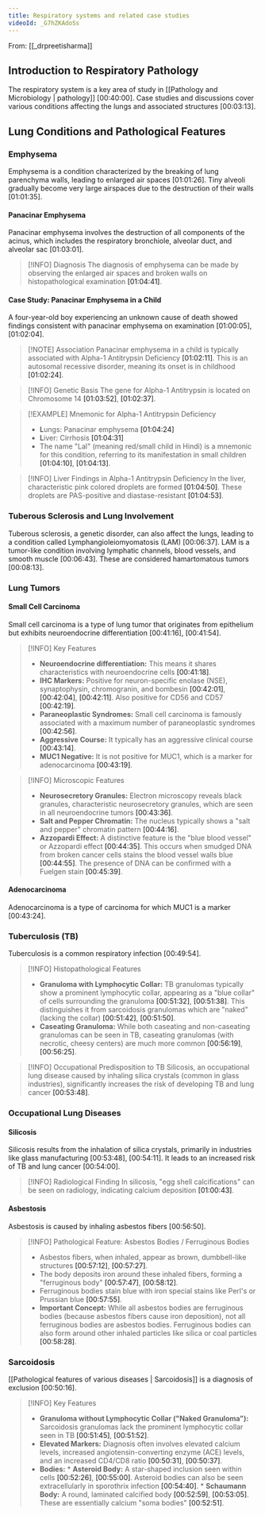 ```yaml
---
title: Respiratory systems and related case studies
videoId: _G7hZKAdoSs
---
```


From: [[_drpreetisharma]] <br/> 

## Introduction to Respiratory Pathology
The respiratory system is a key area of study in [[Pathology and Microbiology | pathology]] <a class="yt-timestamp" data-t="00:40:00">[00:40:00]</a>. Case studies and discussions cover various conditions affecting the lungs and associated structures <a class="yt-timestamp" data-t="00:03:13">[00:03:13]</a>.

## Lung Conditions and Pathological Features

### Emphysema
Emphysema is a condition characterized by the breaking of lung parenchyma walls, leading to enlarged air spaces <a class="yt-timestamp" data-t="01:01:26">[01:01:26]</a>. Tiny alveoli gradually become very large airspaces due to the destruction of their walls <a class="yt-timestamp" data-t="01:01:35">[01:01:35]</a>.

#### Panacinar Emphysema
Panacinar emphysema involves the destruction of all components of the acinus, which includes the respiratory bronchiole, alveolar duct, and alveolar sac <a class="yt-timestamp" data-t="01:03:01">[01:03:01]</a>.

> [!INFO] Diagnosis
> The diagnosis of emphysema can be made by observing the enlarged air spaces and broken walls on histopathological examination <a class="yt-timestamp" data-t="01:04:41">[01:04:41]</a>.

#### Case Study: Panacinar Emphysema in a Child
A four-year-old boy experiencing an unknown cause of death showed findings consistent with panacinar emphysema on examination <a class="yt-timestamp" data-t="01:00:05">[01:00:05]</a>, <a class="yt-timestamp" data-t="01:02:04">[01:02:04]</a>.

> [!NOTE] Association
> Panacinar emphysema in a child is typically associated with Alpha-1 Antitrypsin Deficiency <a class="yt-timestamp" data-t="01:02:11">[01:02:11]</a>. This is an autosomal recessive disorder, meaning its onset is in childhood <a class="yt-timestamp" data-t="01:02:24">[01:02:24]</a>.

> [!INFO] Genetic Basis
> The gene for Alpha-1 Antitrypsin is located on Chromosome 14 <a class="yt-timestamp" data-t="01:03:52">[01:03:52]</a>, <a class="yt-timestamp" data-t="01:02:37">[01:02:37]</a>.

> [!EXAMPLE] Mnemonic for Alpha-1 Antitrypsin Deficiency
> *   **L**ungs: Panacinar emphysema <a class="yt-timestamp" data-t="01:04:24">[01:04:24]</a>
> *   **L**iver: Cirrhosis <a class="yt-timestamp" data-t="01:04:31">[01:04:31]</a>
> *   The name "Lal" (meaning red/small child in Hindi) is a mnemonic for this condition, referring to its manifestation in small children <a class="yt-timestamp" data-t="01:04:10">[01:04:10]</a>, <a class="yt-timestamp" data-t="01:04:13">[01:04:13]</a>.

> [!INFO] Liver Findings in Alpha-1 Antitrypsin Deficiency
> In the liver, characteristic pink colored droplets are formed <a class="yt-timestamp" data-t="01:04:50">[01:04:50]</a>. These droplets are PAS-positive and diastase-resistant <a class="yt-timestamp" data-t="01:04:53">[01:04:53]</a>.

### Tuberous Sclerosis and Lung Involvement
Tuberous sclerosis, a genetic disorder, can also affect the lungs, leading to a condition called Lymphangioleiomyomatosis (LAM) <a class="yt-timestamp" data-t="00:06:37">[00:06:37]</a>. LAM is a tumor-like condition involving lymphatic channels, blood vessels, and smooth muscle <a class="yt-timestamp" data-t="00:06:43">[00:06:43]</a>. These are considered hamartomatous tumors <a class="yt-timestamp" data-t="00:08:13">[00:08:13]</a>.

### Lung Tumors

#### Small Cell Carcinoma
Small cell carcinoma is a type of lung tumor that originates from epithelium but exhibits neuroendocrine differentiation <a class="yt-timestamp" data-t="00:41:16">[00:41:16]</a>, <a class="yt-timestamp" data-t="00:41:54">[00:41:54]</a>.

> [!INFO] Key Features
> *   **Neuroendocrine differentiation:** This means it shares characteristics with neuroendocrine cells <a class="yt-timestamp" data-t="00:41:18">[00:41:18]</a>.
> *   **IHC Markers:** Positive for neuron-specific enolase (NSE), synaptophysin, chromogranin, and bombesin <a class="yt-timestamp" data-t="00:42:01">[00:42:01]</a>, <a class="yt-timestamp" data-t="00:42:04">[00:42:04]</a>, <a class="yt-timestamp" data-t="00:42:11">[00:42:11]</a>. Also positive for CD56 and CD57 <a class="yt-timestamp" data-t="00:42:19">[00:42:19]</a>.
> *   **Paraneoplastic Syndromes:** Small cell carcinoma is famously associated with a maximum number of paraneoplastic syndromes <a class="yt-timestamp" data-t="00:42:56">[00:42:56]</a>.
> *   **Aggressive Course:** It typically has an aggressive clinical course <a class="yt-timestamp" data-t="00:43:14">[00:43:14]</a>.
> *   **MUC1 Negative:** It is not positive for MUC1, which is a marker for adenocarcinoma <a class="yt-timestamp" data-t="00:43:19">[00:43:19]</a>.

> [!INFO] Microscopic Features
> *   **Neurosecretory Granules:** Electron microscopy reveals black granules, characteristic neurosecretory granules, which are seen in all neuroendocrine tumors <a class="yt-timestamp" data-t="00:43:36">[00:43:36]</a>.
> *   **Salt and Pepper Chromatin:** The nucleus typically shows a "salt and pepper" chromatin pattern <a class="yt-timestamp" data-t="00:44:16">[00:44:16]</a>.
> *   **Azzopardi Effect:** A distinctive feature is the "blue blood vessel" or Azzopardi effect <a class="yt-timestamp" data-t="00:44:35">[00:44:35]</a>. This occurs when smudged DNA from broken cancer cells stains the blood vessel walls blue <a class="yt-timestamp" data-t="00:44:55">[00:44:55]</a>. The presence of DNA can be confirmed with a Fuelgen stain <a class="yt-timestamp" data-t="00:45:39">[00:45:39]</a>.

#### Adenocarcinoma
Adenocarcinoma is a type of carcinoma for which MUC1 is a marker <a class="yt-timestamp" data-t="00:43:24">[00:43:24]</a>.

### Tuberculosis (TB)
Tuberculosis is a common respiratory infection <a class="yt-timestamp" data-t="00:49:54">[00:49:54]</a>.

> [!INFO] Histopathological Features
> *   **Granuloma with Lymphocytic Collar:** TB granulomas typically show a prominent lymphocytic collar, appearing as a "blue collar" of cells surrounding the granuloma <a class="yt-timestamp" data-t="00:51:32">[00:51:32]</a>, <a class="yt-timestamp" data-t="00:51:38">[00:51:38]</a>. This distinguishes it from sarcoidosis granulomas which are "naked" (lacking the collar) <a class="yt-timestamp" data-t="00:51:42">[00:51:42]</a>, <a class="yt-timestamp" data-t="00:51:50">[00:51:50]</a>.
> *   **Caseating Granuloma:** While both caseating and non-caseating granulomas can be seen in TB, caseating granulomas (with necrotic, cheesy centers) are much more common <a class="yt-timestamp" data-t="00:56:19">[00:56:19]</a>, <a class="yt-timestamp" data-t="00:56:25">[00:56:25]</a>.

> [!INFO] Occupational Predisposition to TB
> Silicosis, an occupational lung disease caused by inhaling silica crystals (common in glass industries), significantly increases the risk of developing TB and lung cancer <a class="yt-timestamp" data-t="00:53:48">[00:53:48]</a>.

### Occupational Lung Diseases

#### Silicosis
Silicosis results from the inhalation of silica crystals, primarily in industries like glass manufacturing <a class="yt-timestamp" data-t="00:53:48">[00:53:48]</a>, <a class="yt-timestamp" data-t="00:54:11">[00:54:11]</a>. It leads to an increased risk of TB and lung cancer <a class="yt-timestamp" data-t="00:54:00">[00:54:00]</a>.

> [!INFO] Radiological Finding
> In silicosis, "egg shell calcifications" can be seen on radiology, indicating calcium deposition <a class="yt-timestamp" data-t="01:00:43">[01:00:43]</a>.

#### Asbestosis
Asbestosis is caused by inhaling asbestos fibers <a class="yt-timestamp" data-t="00:56:50">[00:56:50]</a>.

> [!INFO] Pathological Feature: Asbestos Bodies / Ferruginous Bodies
> *   Asbestos fibers, when inhaled, appear as brown, dumbbell-like structures <a class="yt-timestamp" data-t="00:57:12">[00:57:12]</a>, <a class="yt-timestamp" data-t="00:57:27">[00:57:27]</a>.
> *   The body deposits iron around these inhaled fibers, forming a "ferruginous body" <a class="yt-timestamp" data-t="00:57:47">[00:57:47]</a>, <a class="yt-timestamp" data-t="00:58:12">[00:58:12]</a>.
> *   Ferruginous bodies stain blue with iron special stains like Perl's or Prussian blue <a class="yt-timestamp" data-t="00:57:55">[00:57:55]</a>.
> *   **Important Concept:** While all asbestos bodies are ferruginous bodies (because asbestos fibers cause iron deposition), not all ferruginous bodies are asbestos bodies. Ferruginous bodies can also form around other inhaled particles like silica or coal particles <a class="yt-timestamp" data-t="00:58:28">[00:58:28]</a>.

### Sarcoidosis
[[Pathological features of various diseases | Sarcoidosis]] is a diagnosis of exclusion <a class="yt-timestamp" data-t="00:50:16">[00:50:16]</a>.

> [!INFO] Key Features
> *   **Granuloma without Lymphocytic Collar ("Naked Granuloma"):** Sarcoidosis granulomas lack the prominent lymphocytic collar seen in TB <a class="yt-timestamp" data-t="00:51:45">[00:51:45]</a>, <a class="yt-timestamp" data-t="00:51:52">[00:51:52]</a>.
> *   **Elevated Markers:** Diagnosis often involves elevated calcium levels, increased angiotensin-converting enzyme (ACE) levels, and an increased CD4/CD8 ratio <a class="yt-timestamp" data-t="00:50:31">[00:50:31]</a>, <a class="yt-timestamp" data-t="00:50:37">[00:50:37]</a>.
> *   **Bodies:**
    *   **Asteroid Body:** A star-shaped inclusion seen within cells <a class="yt-timestamp" data-t="00:52:26">[00:52:26]</a>, <a class="yt-timestamp" data-t="00:55:00">[00:55:00]</a>. Asteroid bodies can also be seen extracellularly in sporothrix infection <a class="yt-timestamp" data-t="00:54:40">[00:54:40]</a>.
    *   **Schaumann Body:** A round, laminated calcified body <a class="yt-timestamp" data-t="00:52:59">[00:52:59]</a>, <a class="yt-timestamp" data-t="00:53:05">[00:53:05]</a>. These are essentially calcium "soma bodies" <a class="yt-timestamp" data-t="00:52:51">[00:52:51]</a>.